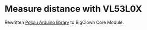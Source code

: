 # Measure distance with VL53L0X

Rewritten [Pololu Arduino library](https://github.com/pololu/vl53l0x-arduino) to BigClown Core Module.
